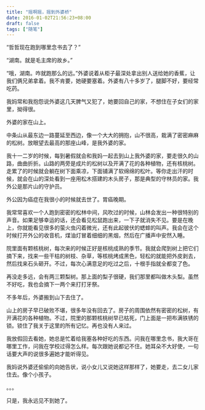 ```yaml
---
title: "摇啊摇，摇到外婆桥"
date: 2016-01-02T21:56:23+08:00
draft: false
tags: ["随笔"]
---
```

“哲哲现在跑到哪里念书去了？”

“湖南。就是毛主席的故乡。”

“哦，湖南。咋就跑那么的远。”外婆说着从柜子最深处拿出别人送给她的香蕉，让我们俩兄弟拿着。我不肯要，她硬要塞着。外婆有八十多岁了，腿脚不好，要经常吃药。

我妈常和我抱怨说外婆这几天脾气又犯了，她要回自己的家，不想住在子女们的家里，拗得很。

外婆的家在山上。

中条山从最东边一路蔓延至西边，像一个大大的拥抱，山不很高，栽满了密密麻麻的松树。放眼望去最高的那座山峰，是我外婆的家。

我十一二岁的时候，每到暑假就会和我妈一起去到山上我外婆的家，要走很久的山路，曲曲折折。山路的两旁是成片的松树以及开满了花的各种植物，还有核桃树。走累了的时候就会躺在树下面乘凉，下面铺满了软绵绵的松叶。等你走出汗的时候，就会在山的深处看到一座用松木搭建的木头房子，那是典型的守林员的家。我外公是那片山的守护员。

外公因为癌症在我很小的时候就去世了。胃癌晚期。

我常常喜欢一个人跑到密密的松林中间，风吹过的时候，山林会发出一种很特别的声音。如果足够幸运的话，还会看见松鼠跑出来，一下子就消失不见。要是在晚上，你就能看见很多的萤火虫闪着微光，还有此起彼伏的蟋蟀的叫声。我会在这个时候打开外公的收音机，煤油灯冒着细细的黑烟，然后在广播声中安然入睡。

院里面有颗核桃树，每次来的时候正好是核桃成熟的季节。我就会爬到树上把它们摘下来，找来一些干枯的树枝、杂草，等核桃烤成黑色，轻松的就能把外皮剥去，然后找来石头砸开。不过，每次心满意足的吃过之后，十根手指就全都变了色。

再没走多远，会有两三颗梨树。那上面的梨子很硬，我们那里都叫做木头梨。虽然不好吃，我也会摘下一两个来打打牙祭。

不多年后，外婆搬到山下去住了。

山上的房子早已破败不堪，很多年没有回去了。房子的周围依然有密密的松树，有开满花的各种植物。不过，院里的那颗核桃树早已枯死，门上面是一把布满铁锈的锁。锁住了我关于这里的所有记忆。再也没有人来过。

我放假回去看她，她总是忙着给我塞各种好吃的东西。问我在哪里念书，我大哥在哪里工作，问我在学校过得怎么样。每次跟她说都记不住。她耳朵不大好使，一句话要大声的说很多遍她才能听得见。

我妈说外婆还偷偷的向她告状，说小女儿又说她这样那样了，她要走，去二女儿家住去。像个小孩子。

。。。

只是，我永远见不到她了。


